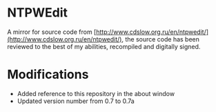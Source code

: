 # NTPWEdit
A mirror for source code from [http://www.cdslow.org.ru/en/ntpwedit/](http://www.cdslow.org.ru/en/ntpwedit/), the source code has been reviewed to the best of my abilities, recompiled and digitally signed.

# Modifications
* Added reference to this repository in the about window
* Updated version number from 0.7 to 0.7a